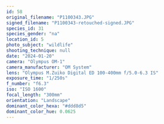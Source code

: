 ```yaml
---
id: 58
original_filename: "P1100343.JPG"
signed_filename: "P1100343-retouched-signed.JPG"
species_id: 31
species_gender: "na"
location_id: 5
photo_subject: "wildlife"
shooting_technique: null
date: "2024-01-20"
camera: "Olympus OM-1"
camera_manufacturer: "OM System"
lens: "Olympus M.Zuiko Digital ED 100-400mm f/5.0-6.3 IS"
exposure_time: "1/250s"
f_number: "f6.3"
iso: "ISO 1600"
focal_length: "300mm"
orientation: "Landscape"
dominant_color_hexa: "#ddd8d5"
dominant_color_hue: 0.0625
---
```

